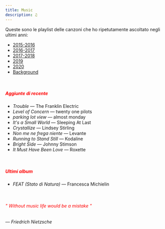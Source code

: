 ```yaml
---
title: Music
description: ♫
---
```

Queste sono le playlist delle canzoni che ho ripetutamente ascoltato negli ultimi anni:

* [2015-2016](https://music.apple.com/it/playlist/my-2015-2016/pl.b4bf1a93707c44f89aa794dc2888e844)
* [2016-2017](https://music.apple.com/it/playlist/my-2016-2017/pl.u-PDb40o6tJ9qVro)
* [2017-2018](https://music.apple.com/it/playlist/my-2017-2018/pl.u-b3b8RKgC0qaz1d)
* [2019](https://music.apple.com/it/playlist/my-2019/pl.u-b3b8Re4H0qaz1d)
* [2020](https://music.apple.com/it/playlist/my-2020/pl.u-LdbqE1vt5e4m0R?l)
* [Background](https://music.apple.com/it/playlist/background/pl.b05fb95eaae8419b8bc2201594355ee0?l=en)

&nbsp;

##### <span style="color:red">Aggiunte di recente</span>
* _Trouble_ — The Franklin Electric
* _Level of Concern_ — twenty one pilots
* _parking lot view_ — almost monday
* _It's a Small World_ — Sleeping At Last
* _Crystallize_ — Lindsey Stirling
* _Non me ne frega niente_ — Levante
* _Running to Stand Still_ — Kodaline
* _Bright Side_ — Johnny Stimson
* _It Must Have Been Love_ — Roxette

&nbsp;

##### <span style="color:red">Ultimi album</span>
* _FEAT (Stato di Natura)_ — Francesca Michielin

&nbsp;

###### <span style="color:red">_" Without music life would be a mistake "_</span>

###### — Friedrich Nietzsche
